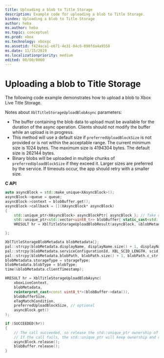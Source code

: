 ```yaml
---
title: Uploading a blob to Title Storage
description: Example code for uploading a blob to Title Storage.
kindex: Uploading a blob to Title Storage
author: heba
ms.author: heba
ms.topic: conceptual
ms.prod: xbox
ms.technology: xboxgc
ms.assetid: f424aca1-e671-4e31-84c6-098fda4a9558
ms.date: 11/15/2019
ms.localizationpriority: medium
edited: 00/00/0000
---
```


# Uploading a blob to Title Storage

The following code example demonstrates how to upload a blob to Xbox Live Title Storage.

Notes about `XblTitleStorageUploadBlobAsync` parameters:
- The buffer containing the blob data to upload must be available for the duration of the async operation. Clients should not modify the buffer while an upload is in progress.
- This method will use a default size if `preferredUploadBlockSize` is not provided or is not within the acceptable range. The current minimum size is 1024 bytes. The maximum size is 4194304 bytes.  The default size is 262144 bytes.
- Binary blobs will be uploaded in multiple chunks of `preferredUploadBlockSize` if they exceed it. Larger sizes are preferred by the service. If timeouts occur, the app should retry with a smaller size.

**C API**
<!--  XblTitleStorageUploadBlobAsync_C.md -->
```cpp
auto asyncBlock = std::make_unique<XAsyncBlock>();
asyncBlock->queue = queue;
asyncBlock->context = blobBuffer.get();
asyncBlock->callback = [](XAsyncBlock* asyncBlock)
{
    std::unique_ptr<XAsyncBlock> asyncBlockPtr{ asyncBlock }; // Take over ownership of the XAsyncBlock*
    std::unique_ptr<std::vector<uint8_t>> blobBuffer{ static_cast<std::vector<uint8_t>*>(asyncBlock->context) };
    HRESULT hr = XblTitleStorageUploadBlobResult(asyncBlock, &blobMetadata);

};

XblTitleStorageBlobMetadata blobMetadata{};
pal::strcpy(blobMetadata.displayName, displayName.size() + 1, displayName.c_str());
pal::strcpy(blobMetadata.serviceConfigurationId, XBL_SCID_LENGTH, scid);
pal::strcpy(blobMetadata.blobPath, blobPath.size() + 1, blobPath.c_str());
blobMetadata.storageType = storageType;
blobMetadata.blobType = blobType;
time(&blobMetadata.clientTimestamp);

HRESULT hr = XblTitleStorageUploadBlobAsync(
    xboxLiveContext,
    blobMetadata,
    reinterpret_cast<const uint8_t*>(blobBuffer->data()),
    blobBufferSize,
    eTagMatchCondition,
    preferredUploadBlockSize, // optional
    asyncBlock.get()
);

if (SUCCEEDED(hr))
{
    // The call succeeded, so release the std::unique_ptr ownership of XAsyncBlock* since the callback will take over ownership.
    // If the call fails, the std::unique_ptr will keep ownership and delete the XAsyncBlock*
    asyncBlock.release();
    blobBuffer.release();
}
```

<!--
**Reference**
* [XAsyncBlock](xasyncblock.md)
* [XblTitleStorageBlobMetadata](xbltitlestorageblobmetadata.md)
* [XblTitleStorageUploadBlobAsync](xbltitlestorageuploadblobasync.md)
* [XblTitleStorageUploadBlobResult](xbltitlestorageuploadblobresult.md)
-->
